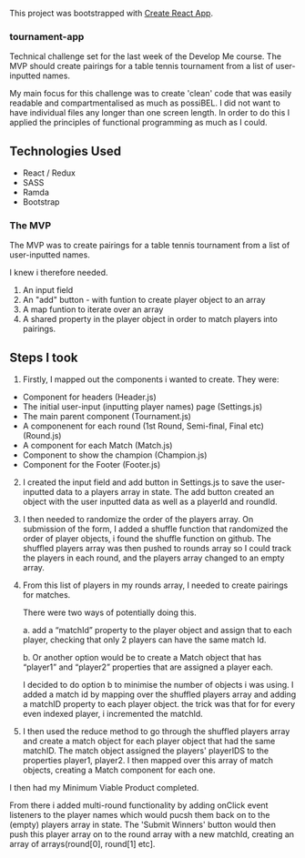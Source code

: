 This project was bootstrapped with [Create React App](https://github.com/facebook/create-react-app).


### tournament-app

Technical challenge set for the last week of the Develop Me course. The MVP should create pairings for a table tennis tournament from a list of user-inputted names.

My main focus for this challenge was to create 'clean' code that was easily readable and compartmentalised as much as possiBEL. I did not want to have individual files any longer than one screen length. In order to do this I applied the principles of functional programming as much as I could.

## Technologies Used
- React / Redux
- SASS
- Ramda
- Bootstrap

### The MVP

The MVP was to create pairings for a table tennis tournament from a list of user-inputted names.

I knew i therefore needed. 

1. An input field
2. An "add" button - with funtion to create player object to an array
3. A map funtion to iterate over an array 
4. A shared property in the player object in order to match players into pairings.  

## Steps I took

1. Firstly, I mapped out the components i wanted to create. They were:

- Component for headers (Header.js)
- The initial user-input (inputting player names) page (Settings.js)
- The main parent component (Tournament.js)
- A componenent for each round (1st Round, Semi-final, Final etc)(Round.js)
- A component for each Match (Match.js)
- Component to show the champion (Champion.js)
- Component for the Footer (Footer.js)


2. I created the input field and add button in Settings.js to save the user-inputted data to a players array in state. The add button created an object with the user inputted data as well as a playerId and roundId. 

3. I then needed to randomize the order of the players array. On submission of the form, I added a shuffle function that randomized the order of player objects, i found the shuffle function on github. The shuffled players array was then pushed to rounds array so I could track the players in each round, and the players array changed to an empty array. 

4. From this list of players in my rounds array, I needed to create pairings for matches.

    There were two ways of potentially doing this.

    a. add a “matchId” property to the player object and assign that to each player, checking that only 2 players can have the same match Id.

    b. Or another option would be to create a Match object that has “player1” and “player2” properties that are assigned a player each.

    I decided to do option b to minimise the number of objects i was using. I added a match id by mapping over the shuffled players array and adding a matchID property to each player object. the trick was that for for every even indexed player, i incremented the matchId. 

4. I then used the reduce method to go through the shuffled players array and create a match object for each player object that had the same matchID.  The match object assigned the players' playerIDS to the properties player1, player2. I then mapped over this array of match objects, creating a Match component for each one.

I then had my Minimum Viable Product completed. 

From there i added multi-round functionality by adding onClick event listeners to the player names which would pucsh them back on to the (empty) players array in state. The 'Submit Winners' button would then push this player array on to the round array with a new matchId, creating an array of arrays(round[0], round[1] etc]. 
